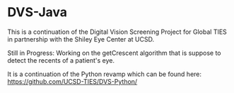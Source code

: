 DVS-Java
========

This is a continuation of the Digital Vision Screening Project for Global TIES in partnership with the Shiley Eye Center at UCSD.

Still in Progress: Working on the getCrescent algorithm that is suppose to detect the recents of a patient's eye.


It is a continuation of the Python revamp which can be found here: https://github.com/UCSD-TIES/DVS-Python/
